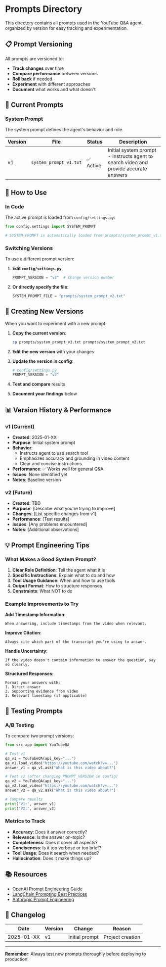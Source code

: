 # Prompts Directory

This directory contains all prompts used in the YouTube Q&A agent, organized by version for easy tracking and experimentation.

## 📋 Prompt Versioning

All prompts are versioned to:
- **Track changes** over time
- **Compare performance** between versions
- **Roll back** if needed
- **Experiment** with different approaches
- **Document** what works and what doesn't

## 📁 Current Prompts

### System Prompt

The system prompt defines the agent's behavior and role.

| Version | File | Status | Description |
|---------|------|--------|-------------|
| v1 | `system_prompt_v1.txt` | ✅ Active | Initial system prompt - instructs agent to search video and provide accurate answers |

## 🎯 How to Use

### In Code

The active prompt is loaded from `config/settings.py`:

```python
from config.settings import SYSTEM_PROMPT

# SYSTEM_PROMPT is automatically loaded from prompts/system_prompt_v1.txt
```

### Switching Versions

To use a different prompt version:

1. **Edit `config/settings.py`**:
   ```python
   PROMPT_VERSION = "v2"  # Change version number
   ```

2. **Or directly specify the file**:
   ```python
   SYSTEM_PROMPT_FILE = "prompts/system_prompt_v2.txt"
   ```

## 📝 Creating New Versions

When you want to experiment with a new prompt:

1. **Copy the current version**:
   ```bash
   cp prompts/system_prompt_v1.txt prompts/system_prompt_v2.txt
   ```

2. **Edit the new version** with your changes

3. **Update the version in config**:
   ```python
   # config/settings.py
   PROMPT_VERSION = "v2"
   ```

4. **Test and compare** results

5. **Document your findings** below

## 📊 Version History & Performance

### v1 (Current)
- **Created**: 2025-01-XX
- **Purpose**: Initial system prompt
- **Behavior**: 
  - Instructs agent to use search tool
  - Emphasizes accuracy and grounding in video content
  - Clear and concise instructions
- **Performance**: ✅ Works well for general Q&A
- **Issues**: None identified yet
- **Notes**: Baseline version

### v2 (Future)
- **Created**: TBD
- **Purpose**: [Describe what you're trying to improve]
- **Changes**: [List specific changes from v1]
- **Performance**: [Test results]
- **Issues**: [Any problems encountered]
- **Notes**: [Additional observations]

## 💡 Prompt Engineering Tips

### What Makes a Good System Prompt?

1. **Clear Role Definition**: Tell the agent what it is
2. **Specific Instructions**: Explain what to do and how
3. **Tool Usage Guidance**: When and how to use tools
4. **Output Format**: How to structure responses
5. **Constraints**: What NOT to do

### Example Improvements to Try

**Add Timestamp Information**:
```
When answering, include timestamps from the video when relevant.
```

**Improve Citation**:
```
Always cite which part of the transcript you're using to answer.
```

**Handle Uncertainty**:
```
If the video doesn't contain information to answer the question, say so clearly.
```

**Structured Responses**:
```
Format your answers with:
1. Direct answer
2. Supporting evidence from video
3. Relevant timestamp (if applicable)
```

## 🧪 Testing Prompts

### A/B Testing

To compare two prompt versions:

```python
from src.app import YouTubeQA

# Test v1
qa_v1 = YouTubeQA(api_key="...")
qa_v1.load_video("https://youtube.com/watch?v=...")
answer_v1 = qa_v1.ask("What is this video about?")

# Test v2 (after changing PROMPT_VERSION in config)
qa_v2 = YouTubeQA(api_key="...")
qa_v2.load_video("https://youtube.com/watch?v=...")
answer_v2 = qa_v2.ask("What is this video about?")

# Compare results
print("V1:", answer_v1)
print("V2:", answer_v2)
```

### Metrics to Track

- **Accuracy**: Does it answer correctly?
- **Relevance**: Is the answer on-topic?
- **Completeness**: Does it cover all aspects?
- **Conciseness**: Is it too verbose or too brief?
- **Tool Usage**: Does it search when needed?
- **Hallucination**: Does it make things up?

## 📚 Resources

- [OpenAI Prompt Engineering Guide](https://platform.openai.com/docs/guides/prompt-engineering)
- [LangChain Prompting Best Practices](https://python.langchain.com/docs/modules/model_io/prompts/)
- [Anthropic Prompt Engineering](https://docs.anthropic.com/claude/docs/prompt-engineering)

## 🔄 Changelog

| Date | Version | Change | Reason |
|------|---------|--------|--------|
| 2025-01-XX | v1 | Initial prompt | Project creation |

---

**Remember**: Always test new prompts thoroughly before deploying to production!

